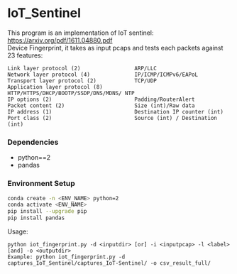 # IoT_Sentinel

This program is an implementation of IoT sentinel: https://arxiv.org/pdf/1611.04880.pdf  
Device Fingerprint, it takes as input pcaps and tests each packets against 23 features: 


    Link layer protocol (2)                 ARP/LLC
    Network layer protocol (4)              IP/ICMP/ICMPv6/EAPoL
    Transport layer protocol (2)            TCP/UDP
    Application layer protocol (8)          HTTP/HTTPS/DHCP/BOOTP/SSDP/DNS/MDNS/ NTP
    IP options (2)                          Padding/RouterAlert
    Packet content (2)                      Size (int)/Raw data
    IP address (1)                          Destination IP counter (int)
    Port class (2)                          Source (int) / Destination (int)


### Dependencies

- python==2
- pandas


### Environment Setup
```bash
conda create -n <ENV_NAME> python=2
conda activate <ENV_NAME>
pip install --upgrade pip
pip install pandas
```


Usage:  
```
python iot_fingerprint.py -d <inputdir> [or] -i <inputpcap> -l <label> [and] -o <outputdir>  
Example: python iot_fingerprint.py -d captures_IoT_Sentinel/captures_IoT-Sentinel/ -o csv_result_full/
```
